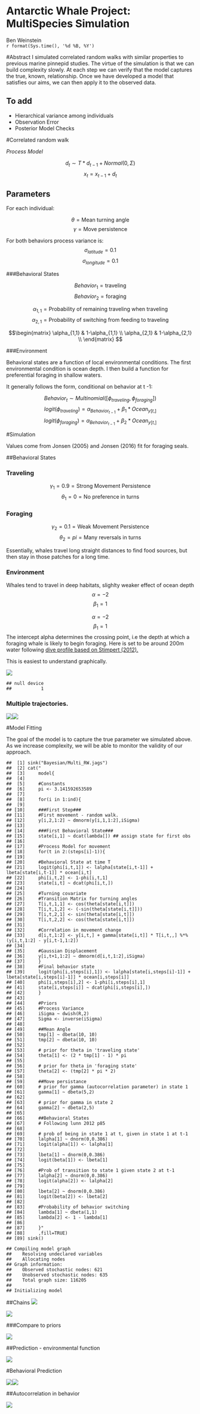 # Antarctic Whale Project: MultiSpecies Simulation
Ben Weinstein  
`r format(Sys.time(), '%d %B, %Y')`  





#Abstract
I simulated correlated random walks with similar properties to previous marine pinnepid studies. The virtue of the simulation is that we can build complexity slowly. At each step we can verify that the model captures the true, known, relationship. Once we have developed a model that satisfies our aims, we can then apply it to the observed data.

## To add
* Hierarchical variance among individuals
* Observation Error
* Posterior Model Checks

#Correlated random walk

*Process Model*

$$ d_{t} \sim T*d_{t-1} + Normal(0,\Sigma)$$
$$ x_t = x_{t-1} + d_{t} $$

## Parameters

For each individual:

$$\theta = \text{Mean turning angle}$$
$$\gamma = \text{Move persistence} $$

For both behaviors process variance is:
$$ \sigma_{latitude} = 0.1$$
$$ \sigma_{longitude} = 0.1$$

###Behavioral States

$$ Behavior_1 = \text{traveling}$$
$$ Behavior_2 = \text{foraging}$$

$$ \alpha_{1,1} = \text{Probability of remaining traveling when traveling}$$
$$\alpha_{2,1} = \text{Probability of switching from feeding to traveling}$$

$$\begin{matrix}
  \alpha_{1,1} & 1-\alpha_{1,1} \\
  \alpha_{2,1} & 1-\alpha_{2,1} \\
\end{matrix}
$$

###Environment

Behavioral states are a function of local environmental conditions. The first environmental condition is ocean depth. I then build a function for preferential foraging in shallow waters.

It generally follows the form, conditional on behavior at t -1:

$$Behavior_t \sim Multinomial([\phi_{traveling},\phi_{foraging}])$$
$$logit(\phi_{traveling}) = \alpha_{Behavior_{t-1}} + \beta_1 * Ocean_{y[t,]}$$
$$logit(\phi_{foraging}) = \alpha_{Behavior_{t-1}} + \beta_2 * Ocean_{y[t,]}$$




#Simulation

Values come from Jonsen (2005) and Jonsen (2016) fit for foraging seals.

##Behavioral States
### Traveling
$$\gamma_1 = 0.9 = \text{Strong Movement Persistence}$$
$$\theta_1 = 0 = \text{No preference in turns}$$

### Foraging
$$\gamma_2 = 0.1 = \text{Weak Movement Persistence}$$
$$\theta_2 = pi = \text{Many reversals in turns}$$

Essentially, whales travel long straight distances to find food sources, but then stay in those patches for a long time. 

### Environment
Whales tend to travel in deep habitats, slighlty weaker effect of ocean depth
$$\alpha = -2$$
$$\beta_1=1$$

$$\alpha = -2$$
$$\beta_1=1$$
The intercept alpha determines the crossing point, i.e the depth at which a foraging whale is likely to begin foraging. Here is set to be around 200m water following 
[dive profile based on Stimpert (2012).](http://journals.plos.org/plosone/article?id=10.1371/journal.pone.0051214)

This is easiest to understand graphically.



![](MultiSpeciesHMM_files/figure-html/unnamed-chunk-5-1.png)<!-- -->

```
## null device 
##           1
```

### Multiple trajectories.
![](MultiSpeciesHMM_files/figure-html/unnamed-chunk-6-1.png)<!-- -->![](MultiSpeciesHMM_files/figure-html/unnamed-chunk-6-2.png)<!-- -->

#Model Fitting

The goal of the model is to capture the true parameter we simulated above. As we increase complexity, we will be able to monitor the validity of our approach.


```
##  [1] sink("Bayesian/Multi_RW.jags")                                                                              
##  [2] cat("                                                                                                       
##  [3]     model{                                                                                                  
##  [4]                                                                                                             
##  [5]     #Constants                                                                                              
##  [6]     pi <- 3.141592653589                                                                                    
##  [7]                                                                                                             
##  [8]     for(i in 1:ind){                                                                                        
##  [9]                                                                                                             
## [10]     ###First Step###                                                                                        
## [11]     #First movement - random walk.                                                                          
## [12]     y[i,2,1:2] ~ dmnorm(y[i,1,1:2],iSigma)                                                                  
## [13]                                                                                                             
## [14]     ###First Behavioral State###                                                                            
## [15]     state[i,1] ~ dcat(lambda[]) ## assign state for first obs                                               
## [16]                                                                                                             
## [17]     #Process Model for movement                                                                             
## [18]     for(t in 2:(steps[i]-1)){                                                                               
## [19]                                                                                                             
## [20]     #Behavioral State at time T                                                                             
## [21]     logit(phi[i,t,1]) <- lalpha[state[i,t-1]] + lbeta[state[i,t-1]] * ocean[i,t]                            
## [22]     phi[i,t,2] <- 1-phi[i,t,1]                                                                              
## [23]     state[i,t] ~ dcat(phi[i,t,])                                                                            
## [24]                                                                                                             
## [25]     #Turning covariate                                                                                      
## [26]     #Transition Matrix for turning angles                                                                   
## [27]     T[i,t,1,1] <- cos(theta[state[i,t]])                                                                    
## [28]     T[i,t,1,2] <- (-sin(theta[state[i,t]]))                                                                 
## [29]     T[i,t,2,1] <- sin(theta[state[i,t]])                                                                    
## [30]     T[i,t,2,2] <- cos(theta[state[i,t]])                                                                    
## [31]                                                                                                             
## [32]     #Correlation in movement change                                                                         
## [33]     d[i,t,1:2] <- y[i,t,] + gamma[state[i,t]] * T[i,t,,] %*% (y[i,t,1:2] - y[i,t-1,1:2])                    
## [34]                                                                                                             
## [35]     #Gaussian Displacement                                                                                  
## [36]     y[i,t+1,1:2] ~ dmnorm(d[i,t,1:2],iSigma)                                                                
## [37]     }                                                                                                       
## [38]     #Final behavior state                                                                                   
## [39]     logit(phi[i,steps[i],1]) <- lalpha[state[i,steps[i]-1]] + lbeta[state[i,steps[i]-1]] * ocean[i,steps[i]]
## [40]     phi[i,steps[i],2] <- 1-phi[i,steps[i],1]                                                                
## [41]     state[i,steps[i]] ~ dcat(phi[i,steps[i],])                                                              
## [42]     }                                                                                                       
## [43]                                                                                                             
## [44]     #Priors                                                                                                 
## [45]     #Process Variance                                                                                       
## [46]     iSigma ~ dwish(R,2)                                                                                     
## [47]     Sigma <- inverse(iSigma)                                                                                
## [48]                                                                                                             
## [49]     ##Mean Angle                                                                                            
## [50]     tmp[1] ~ dbeta(10, 10)                                                                                  
## [51]     tmp[2] ~ dbeta(10, 10)                                                                                  
## [52]                                                                                                             
## [53]     # prior for theta in 'traveling state'                                                                  
## [54]     theta[1] <- (2 * tmp[1] - 1) * pi                                                                       
## [55]                                                                                                             
## [56]     # prior for theta in 'foraging state'                                                                   
## [57]     theta[2] <- (tmp[2] * pi * 2)                                                                           
## [58]                                                                                                             
## [59]     ##Move persistance                                                                                      
## [60]     # prior for gamma (autocorrelation parameter) in state 1                                                
## [61]     gamma[1] ~ dbeta(5,2)                                                                                   
## [62]                                                                                                             
## [63]     # prior for gamma in state 2                                                                            
## [64]     gamma[2] ~ dbeta(2,5)                                                                                   
## [65]                                                                                                             
## [66]     ##Behavioral States                                                                                     
## [67]     # Following lunn 2012 p85                                                                               
## [68]                                                                                                             
## [69]     # prob of being in state 1 at t, given in state 1 at t-1                                                
## [70]     lalpha[1] ~ dnorm(0,0.386)                                                                              
## [71]     logit(alpha[1]) <- lalpha[1]                                                                            
## [72]                                                                                                             
## [73]     lbeta[1] ~ dnorm(0,0.386)                                                                               
## [74]     logit(beta[1]) <- lbeta[1]                                                                              
## [75]                                                                                                             
## [76]     #Prob of transition to state 1 given state 2 at t-1                                                     
## [77]     lalpha[2] ~ dnorm(0,0.386)                                                                              
## [78]     logit(alpha[2]) <- lalpha[2]                                                                            
## [79]                                                                                                             
## [80]     lbeta[2] ~ dnorm(0,0.386)                                                                               
## [81]     logit(beta[2]) <- lbeta[2]                                                                              
## [82]                                                                                                             
## [83]     #Probability of behavior switching                                                                      
## [84]     lambda[1] ~ dbeta(1,1)                                                                                  
## [85]     lambda[2] <- 1 - lambda[1]                                                                              
## [86]                                                                                                             
## [87]     }"                                                                                                      
## [88]     ,fill=TRUE)                                                                                             
## [89] sink()
```

```
## Compiling model graph
##    Resolving undeclared variables
##    Allocating nodes
## Graph information:
##    Observed stochastic nodes: 621
##    Unobserved stochastic nodes: 635
##    Total graph size: 116205
## 
## Initializing model
```

##Chains
![](MultiSpeciesHMM_files/figure-html/unnamed-chunk-8-1.png)<!-- -->

![](MultiSpeciesHMM_files/figure-html/unnamed-chunk-9-1.png)<!-- -->

###Compare to priors

![](MultiSpeciesHMM_files/figure-html/unnamed-chunk-10-1.png)<!-- -->

##Prediction - environmental function

![](MultiSpeciesHMM_files/figure-html/unnamed-chunk-11-1.png)<!-- -->

#Behavioral Prediction

![](MultiSpeciesHMM_files/figure-html/unnamed-chunk-12-1.png)<!-- -->![](MultiSpeciesHMM_files/figure-html/unnamed-chunk-12-2.png)<!-- -->

##Autocorrelation in behavior

![](MultiSpeciesHMM_files/figure-html/unnamed-chunk-13-1.png)<!-- -->


